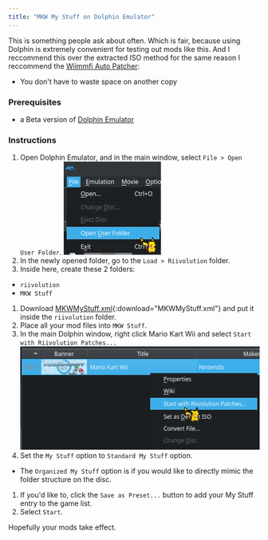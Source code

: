 ```yaml
---
title: "MKW My Stuff on Dolphin Emulator"
---
```


This is something people ask about often. Which is fair, because using Dolphin is extremely convenient for testing out mods like this.
And I reccommend this over the extracted ISO method for the same reason I reccommend the [Wiimmfi Auto Patcher](wiimmfi-autopatcher):
* You don't have to waste space on another copy

### Prerequisites

- a Beta version of [Dolphin Emulator](https://dolphin-emu.org/download)

### Instructions

1. Open Dolphin Emulator, and in the main window, select `File > Open User Folder`.
![Open User Folder](/res/image/dolphin-open-user-folder.png)
1. In the newly opened folder, go to the `Load > Riivolution` folder.
1. Inside here, create these 2 folders:
  + `riivolution`
  + `MKW Stuff`
1. Download [MKWMyStuff.xml](/res/file/MKWMyStuff.xml){:download="MKWMyStuff.xml"} and put it inside the `riivolution` folder.
1. Place all your mod files into `MKW Stuff`.
1. In the main Dolphin window, right click Mario Kart Wii and select `Start with Riivolution Patches...`
![Start with Riivolution Patches...](/res/image/dolphin-riivo-patches.png)
1. Set the `My Stuff` option to `Standard My Stuff` option.
  * The `Organized My Stuff` option is if you would like to directly mimic the folder structure on the disc.
1. If you'd like to, click the `Save as Preset...` button to add your My Stuff entry to the game list.
1. Select `Start`. 

Hopefully your mods take effect.
